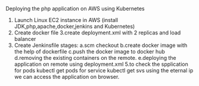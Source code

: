 Deploying the php application on AWS using Kubernetes
1. Launch Linux EC2 instance in AWS (install JDK,php,apache,docker,jenkins and Kubernetes)
2. Create docker file
3.create deployment.xml with 2 replicas and load balancer
4. Create Jenkinsfile
stages:
a.scm checkout
b.create docker image with the help of dockerfile
c.push the docker image to docker hub
d.removing the existing containers on the remote.
e.deploying the application on remote using deployment.xml
5.to check the spplication
for pods
kubectl get pods
for service
kubectl get svs
using the eternal ip we can access the application on browser.
